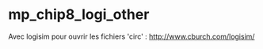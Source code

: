 # mp_chip8_logi_other

Avec logisim pour ouvrir les fichiers 'circ' : http://www.cburch.com/logisim/
